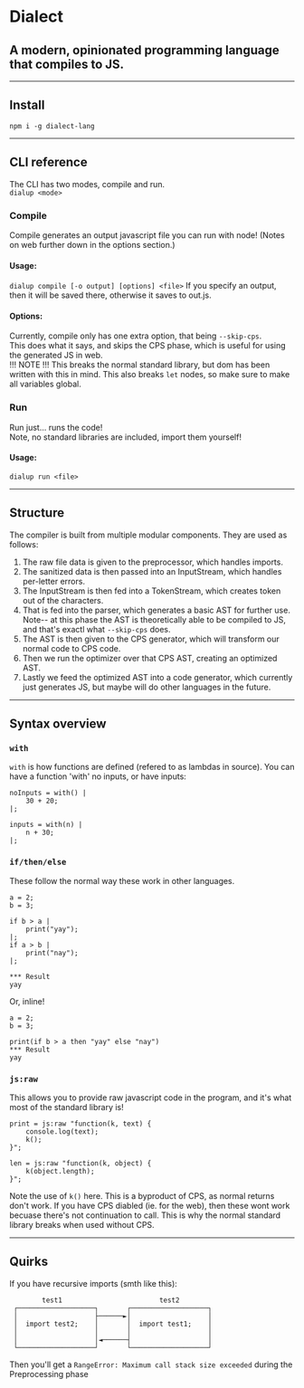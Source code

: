 # Dialect
## A modern, opinionated programming language that compiles to JS.

---
## Install
```
npm i -g dialect-lang
```

---
## CLI reference
The CLI has two modes, compile and run.  
```dialup <mode>```  

### Compile  
Compile generates an output javascript file you can run with node! (Notes on web further down in the options section.)  

#### Usage:  
```dialup compile [-o output] [options] <file>```
If you specify an output, then it will be saved there, otherwise it saves to out.js.

#### Options:
Currently, compile only has one extra option, that being `--skip-cps`.  
This does what it says, and skips the CPS phase, which is useful for using the generated JS in web.  
!!! NOTE !!! This breaks the normal standard library, but dom has been written with this in mind. This also breaks `let` nodes, so make sure to make all variables global.

### Run
Run just... runs the code!  
Note, no standard libraries are included, import them yourself!

#### Usage:
```dialup run <file>```

---

## Structure
The compiler is built from multiple modular components. They are used as follows:  

1. The raw file data is given to the preprocessor, which handles imports.
1. The sanitized data is then passed into an InputStream, which handles per-letter errors.
1. The InputStream is then fed into a TokenStream, which creates token out of the characters.
1. That is fed into the parser, which generates a basic AST for further use.  
   Note-- at this phase the AST is theoretically able to be compiled to JS, and that's exactl what `--skip-cps` does.
1. The AST is then given to the CPS generator, which will transform our normal code to CPS code.
1. Then we run the optimizer over that CPS AST, creating an optimized AST.
1. Lastly we feed the optimized AST into a code generator, which currently just generates JS, but maybe will do other languages in the future.

---
## Syntax overview
### `with`
`with` is how functions are defined (refered to as lambdas in source). You can have a function 'with' no inputs, or have inputs:
```
noInputs = with() |
    30 + 20;
|;

inputs = with(n) |
    n + 30;
|;
```

### `if/then/else`
These follow the normal way these work in other languages.
```
a = 2;
b = 3;

if b > a |
    print("yay");
|;
if a > b |
    print("nay");
|;

*** Result
yay
```
Or, inline!
```
a = 2;
b = 3;

print(if b > a then "yay" else "nay")
*** Result
yay
```

### `js:raw`
This allows you to provide raw javascript code in the program, and it's what most of the standard library is!
```
print = js:raw "function(k, text) {
    console.log(text);
    k();
}";

len = js:raw "function(k, object) {
    k(object.length);
}";
```
Note the use of `k()` here. This is a byproduct of CPS, as normal returns don't work. If you have CPS diabled (ie. for the web), then these wont work becuase there's not continuation to call. This is why the normal standard library breaks when used without CPS.

---
## Quirks
If you have recursive imports (smth like this):  
```
        test1                        test2
 ┌───────────────────┐       ┌───────────────────┐
 │                   ├──────►│                   │
 │  import test2;    │       │  import test1;    │
 │                   │       │                   │
 │                   │◄──────┤                   │
 └───────────────────┘       └───────────────────┘
```

Then you'll get a `RangeError: Maximum call stack size exceeded` during the Preprocessing phase